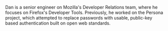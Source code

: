Dan is a senior engineer on Mozilla's Developer Relations team,
where he focuses on Firefox's Developer Tools.
Previously, he worked on the Persona project, which attempted to replace passwords with usable,
public-key based authentication built on open web standards.
